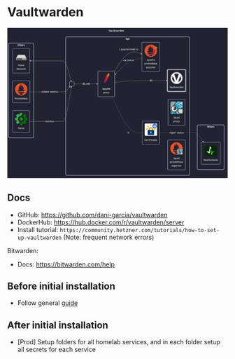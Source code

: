 # Vaultwarden

![diagram](../../docs/diagrams/out/apps/vaultwarden.png)

## Docs

- GitHub: <https://github.com/dani-garcia/vaultwarden>
- DockerHub: <https://hub.docker.com/r/vaultwarden/server>
- Install tutorial: `https://community.hetzner.com/tutorials/how-to-set-up-vaultwarden` (Note: frequent network errors)

Bitwarden:

- Docs: <https://bitwarden.com/help>

## Before initial installation

- Follow general [guide](../../docs/Checklist%20for%20new%20docker-apps.md)

## After initial installation

- \[Prod\] Setup folders for all homelab services, and in each folder setup all secrets for each service

